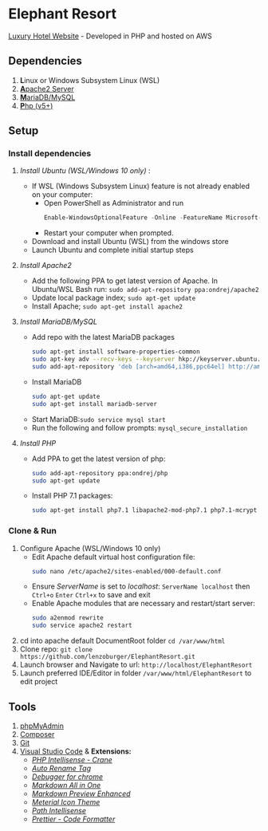 # Elephant Resort
[Luxury Hotel Website](http://elephantresort.ap-southeast-2.elasticbeanstalk.com) - Developed in PHP and hosted on AWS 

## Dependencies
1. **L**inux or Windows Subsystem Linux (WSL)
2. [**A**pache2 Server](https://httpd.apache.org/download.cgi)
3. [**M**ariaDB/MySQL](https://mariadb.org/download)
4. [**P**hp (v5+)](https://www.php.net/downloads)

## Setup

### Install dependencies
1. _Install Ubuntu (WSL/Windows 10 only)_ :
   * If WSL (Windows Subsystem Linux) feature is not already enabled on your computer:
     * Open PowerShell as Administrator and run
        ```powershell
        Enable-WindowsOptionalFeature -Online -FeatureName Microsoft-Windows-Subsystem-Linux
        ```
     * Restart your computer when prompted.
   * Download and install Ubuntu (WSL)  from the windows store
   * Launch Ubuntu and complete initial startup steps

2. _Install Apache2_
   * Add the following PPA to get latest version of Apache. In Ubuntu/WSL Bash run: 
  `sudo add-apt-repository ppa:ondrej/apache2`
   * Update local package index; `sudo apt-get update`
   * Install Apache; `sudo apt-get install apache2`

3. _Install MariaDB/MySQL_
   * Add repo with the latest MariaDB packages
        ```bash
        sudo apt-get install software-properties-common
        sudo apt-key adv --recv-keys --keyserver hkp://keyserver.ubuntu.com:80 0xF1656F24C74CD1D8
        sudo add-apt-repository 'deb [arch=amd64,i386,ppc64el] http://ams2.mirrors.digitalocean.com/mariadb/repo/10.2/ubuntu xenial main'
       ```
   * Install MariaDB
        ```bash
        sudo apt-get update
        sudo apt-get install mariadb-server
        ```
   * Start MariaDB:`sudo service mysql start`
   * Run the following and follow prompts: `mysql_secure_installation`
  
4. _Install PHP_
   * Add PPA to get the latest version of php:
        ```bash
        sudo add-apt-repository ppa:ondrej/php
        sudo apt-get update
        ```
   * Install PHP 7.1 packages:
        ```bash
        sudo apt-get install php7.1 libapache2-mod-php7.1 php7.1-mcrypt php7.1-mysql php7.1-mbstring php7.1-gettext php7.1-xml php7.1-json php7.1-curl php7.1-zip
        ```
### Clone & Run
1. Configure Apache (WSL/Windows 10 only)
   * Edit Apache default virtual host configuration file: 
       ```bash 
       sudo nano /etc/apache2/sites-enabled/000-default.conf
       ```
   * Ensure _ServerName_ is set to _localhost_: `ServerName localhost` then `Ctrl+o` `Enter` `Ctrl+x` to save and exit
   * Enable Apache modules that are necessary and restart/start server:
        ```bash
        sudo a2enmod rewrite
        sudo service apache2 restart
        ```
2. cd into apache default DocumentRoot folder `cd /var/www/html`
3. Clone repo: `git clone https://github.com/lenzoburger/ElephantResort.git`
4. Launch browser and Navigate to url: `http://localhost/ElephantResort`
5. Launch preferred IDE/Editor in folder `/var/www/html/ElephantResort` to edit project

## Tools
1. [phpMyAdmin](https://www.phpmyadmin.net/downloads)
2. [Composer](https://getcomposer.org/download)
3. [Git](https://git-scm.com/downloads)
4. [Visual Studio Code](https://code.visualstudio.com/download) & **Extensions:** 
   * [_PHP Intellisense - Crane_](https://marketplace.visualstudio.com/items?itemName=HvyIndustries.crane)
   * [_Auto Rename Tag_](https://marketplace.visualstudio.com/items?itemName=formulahendry.auto-rename-tag)
   * [_Debugger for chrome_](https://marketplace.visualstudio.com/items?itemName=msjsdiag.debugger-for-chrome)
   * [_Markdown All in One_](https://marketplace.visualstudio.com/items?itemName=yzhang.markdown-all-in-one)
   * [_Markdown Preview Enhanced_](https://marketplace.visualstudio.com/items?itemName=shd101wyy.markdown-preview-enhanced)
   * [_Meterial Icon Theme_](https://marketplace.visualstudio.com/items?itemName=PKief.material-icon-theme)
   * [_Path Intellisense_](https://marketplace.visualstudio.com/items?itemName=christian-kohler.path-intellisense)
   * [_Prettier - Code Formatter_](https://marketplace.visualstudio.com/items?itemName=esbenp.prettier-vscode)
